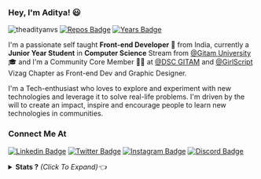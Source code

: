 ### Hey, I'm Aditya! 😃

<img src="https://komarev.com/ghpvc/?username=theadityanvs" alt="theadityanvs" /> [![Repos Badge](https://badges.pufler.dev/repos/theadityanvs)](https://badges.pufler.dev) [![Years Badge](https://badges.pufler.dev/years/theadityanvs)](https://badges.pufler.dev)

I'm a passionate self taught **Front-end Developer** 🚀 from India, currently a **Junior Year Student** in **Computer Science** Stream from [@Gitam University](https://www.gitam.edu/) 🎓 and I'm a Community Core Member 🙋‍♂️ at [@DSC GITAM](https://github.com/dsc-gitam) and [@GirlScript](https://github.com/girlscript)  Vizag Chapter as Front-end Dev and Graphic Designer. 

I'm a Tech-enthusiast who loves to explore and experiment with new technologies and leverage it to solve real-life problems. I'm driven by the will to create an impact, inspire and encourage people to learn new technologies in communities. 

### Connect Me At 
[![Linkedin Badge](https://img.shields.io/badge/-LINKEDIN-blue?style=for-the-badge&logo=Linkedin&logoColor=white&link=https://www.linkedin.com/in/theadityanvs/)](https://www.linkedin.com/in/theadityanvs/) [![Twitter Badge](https://img.shields.io/badge/-twitter-1ca0f1?style=for-the-badge&labelColor=1ca0f1&logo=twitter&logoColor=white&link=https://twitter.com/theadityanvs)](https://twitter.com/theadityanvs) [![Instagram Badge](https://img.shields.io/badge/-instagram-D7008A?style=for-the-badge&labelColor=D7008A&logo=Instagram&logoColor=white&link=https://www.instagram.com/the.adityanvs/)](https://www.instagram.com/the.adityanvs/) [![Discord Badge](https://img.shields.io/badge/-A6ityo-7289da?style=for-the-badge&labelColor=7289daA&logo=Discord&logoColor=white&link=https://www.discordapp.com/)](https://www.discordapp.com/)


<details close>
<summary><b>Stats ?</b> <i>(Click To Expand)👈</i></summary>

![Aditya's github stats](https://github-readme-stats.vercel.app/api?username=aditya-nvs&show_icons=true)

</details>
